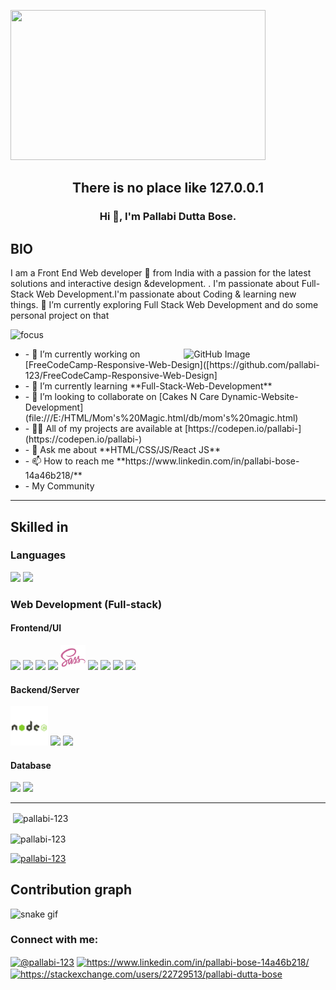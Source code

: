 <img src="https://github.githubassets.com/images/modules/site/social-cards/github-social.png" height="240" width="90%"></a>
<h2 align="center">There is no place like 127.0.0.1 </h2>
<h3 align="center">Hi 👋, I'm Pallabi Dutta Bose. </h3>

## BIO

I am a Front End Web developer 🎯 from India with a passion for the latest solutions and interactive design &development. . I'm passionate about Full-Stack Web Development.I'm passionate about Coding & learning new things. 📜  I’m currently exploring Full Stack Web Development and do some personal project on that</h2>

![focus](https://img.shields.io/badge/focus-FullStack-brightgreen)

<img width="45%" align="right" alt="GitHub Image" src="https://res.cloudinary.com/practicaldev/image/fetch/s--2bZIjPGC--/c_limit%2Cf_auto%2Cfl_progressive%2Cq_66%2Cw_880/https://dev-to-uploads.s3.amazonaws.com/i/d4tvukbt5mra37cvwklk.gif" />
<ul>
  <li>- 🔭 I’m currently working on [FreeCodeCamp-Responsive-Web-Design]([https://github.com/pallabi-123/FreeCodeCamp-Responsive-Web-Design]</li>
  <li>- 🌱 I’m currently learning **Full-Stack-Web-Development**
  <li>- 👯 I’m looking to collaborate on [Cakes N Care Dynamic-Website-Development](file:///E:/HTML/Mom's%20Magic.html/db/mom's%20magic.html)</li>
  <li>- 👨‍💻 All of my projects are available at [https://codepen.io/pallabi-](https://codepen.io/pallabi-)</li>
  <li>- 💬 Ask me about **HTML/CSS/JS/React JS**</li>
  <li>- 📫 How to reach me **https://www.linkedin.com/in/pallabi-bose-14a46b218/**</li>
  <li>- My Community <https://www.freecodecamp.org/pallabi/></li>
 </ul>
 
 <hr/>
 
 ## Skilled in
 
 ### Languages
 
 <div>
<img src="https://github.com/Subhampreet/Subhampreet/blob/master/logos/JS.png" height="30">
<img src="https://raw.githubusercontent.com/soumyadip007/soumyadip007/master/img/pl/ts.png" height="36">
</div>

### Web Development (Full-stack)

#### Frontend/UI

<div>
<img src="https://github.com/Subhampreet/Subhampreet/blob/master/logos/html.png" height="36">
<img src="https://github.com/Subhampreet/Subhampreet/blob/master/logos/css.png" height="36">
<img src="https://avatars.githubusercontent.com/u/33663932?s=200&v=4" height="36">
<img src="https://github.com/Subhampreet/Subhampreet/blob/master/logos/bootstrap.png?raw=true" height="36">
<img src="https://raw.githubusercontent.com/devicons/devicon/master/icons/sass/sass-original.svg" alt="sass" width="40" height="40"/>
<img src="https://upload.wikimedia.org/wikipedia/commons/thumb/a/a7/React-icon.svg/1200px-React-icon.svg.png" height="36">
<img src="https://avatars.githubusercontent.com/u/6128107?s=200&v=4" height="36">  
<img src="https://raw.githubusercontent.com/soumyadip007/soumyadip007/master/img/web/ui/ajax.png" height="36">
<img src="https://upload.wikimedia.org/wikipedia/commons/thumb/a/af/Adobe_Photoshop_CC_icon.svg/1200px-Adobe_Photoshop_CC_icon.svg.png" height="36">
</div>

#### Backend/Server

<div>
 <img src="https://raw.githubusercontent.com/devicons/devicon/master/icons/nodejs/nodejs-original-wordmark.svg" alt="nodejs" width="60" height="63"/>
<img src="https://camo.githubusercontent.com/0566752248b4b31b2c4bdc583404e41066bd0b6726f310b73e1140deefcc31ac/68747470733a2f2f692e636c6f756475702e636f6d2f7a6659366c4c376546612d3330303078333030302e706e67" height="42">
<img src="https://encrypted-tbn0.gstatic.com/images?q=tbn:ANd9GcT8ZPGP8pUjV05Vjq1JYNSgAN22HhW_AOfnYA&usqp=CAU" height="42">
</div>

#### Database

<div>
<img src="https://raw.githubusercontent.com/soumyadip007/soumyadip007/master/img/db/mysql1.png" height="42">
<img src="https://raw.githubusercontent.com/soumyadip007/soumyadip007/master/img/db/mongo.png" height="42">
</div>

<hr/>

<p>&nbsp;<img align="center" src="https://github-readme-stats.vercel.app/api?username=pallabi-123&show_icons=true&locale=en" alt="pallabi-123" /></p>

<p><img align="center" src="https://github-readme-streak-stats.herokuapp.com/?user=pallabi-123&" alt="pallabi-123" /></p>

<p align="left"> <a href="https://github.com/ryo-ma/github-profile-trophy"><img src="https://github-profile-trophy.vercel.app/?username=pallabi-123" alt="pallabi-123" /></a> </p>

## Contribution graph
![snake gif](https://github.com/pallabi-123/pallabi-123/blob/output/github-contribution-grid-snake.gif)

<h3 align="left">Connect with me:</h3>
<p align="left">
<a href="https://codepen.io/@pallabi-123" target="blank"><img align="center" src="https://raw.githubusercontent.com/rahuldkjain/github-profile-readme-generator/master/src/images/icons/Social/codepen.svg" alt="@pallabi-123" height="30" width="40" /></a>
<a href="https://linkedin.com/in/https://www.linkedin.com/in/pallabi-bose-14a46b218/" target="blank"><img align="center" src="https://raw.githubusercontent.com/rahuldkjain/github-profile-readme-generator/master/src/images/icons/Social/linked-in-alt.svg" alt="https://www.linkedin.com/in/pallabi-bose-14a46b218/" height="30" width="40" /></a>
<a href="https://stackoverflow.com/users/https://stackexchange.com/users/22729513/pallabi-dutta-bose" target="blank"><img align="center" src="https://raw.githubusercontent.com/rahuldkjain/github-profile-readme-generator/master/src/images/icons/Social/stack-overflow.svg" alt="https://stackexchange.com/users/22729513/pallabi-dutta-bose" height="30" width="40" /></a>
</p>

